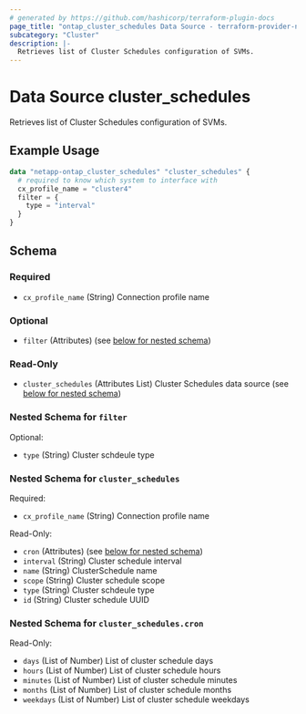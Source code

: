 ```yaml
---
# generated by https://github.com/hashicorp/terraform-plugin-docs
page_title: "ontap_cluster_schedules Data Source - terraform-provider-netapp-ontap"
subcategory: "Cluster"
description: |-
  Retrieves list of Cluster Schedules configuration of SVMs.
---
```


# Data Source cluster_schedules

Retrieves list of Cluster Schedules configuration of SVMs.

## Example Usage
```terraform
data "netapp-ontap_cluster_schedules" "cluster_schedules" {
  # required to know which system to interface with
  cx_profile_name = "cluster4"
  filter = {
    type = "interval"
  }
}
```


<!-- schema generated by tfplugindocs -->
## Schema

### Required

- `cx_profile_name` (String) Connection profile name

### Optional

- `filter` (Attributes) (see [below for nested schema](#nestedatt--filter))

### Read-Only

- `cluster_schedules` (Attributes List) Cluster Schedules data source (see [below for nested schema](#nestedatt--cluster_schedules))

<a id="nestedatt--filter"></a>
### Nested Schema for `filter`

Optional:

- `type` (String) Cluster schdeule type


<a id="nestedatt--cluster_schedules"></a>
### Nested Schema for `cluster_schedules`

Required:

- `cx_profile_name` (String) Connection profile name

Read-Only:

- `cron` (Attributes) (see [below for nested schema](#nestedatt--cluster_schedules--cron))
- `interval` (String) Cluster schedule interval
- `name` (String) ClusterSchedule name
- `scope` (String) Cluster schedule scope
- `type` (String) Cluster schdeule type
- `id` (String) Cluster schedule UUID

<a id="nestedatt--cluster_schedules--cron"></a>
### Nested Schema for `cluster_schedules.cron`

Read-Only:

- `days` (List of Number) List of cluster schedule days
- `hours` (List of Number) List of cluster schedule hours
- `minutes` (List of Number) List of cluster schedule minutes
- `months` (List of Number) List of cluster schedule months
- `weekdays` (List of Number) List of cluster schedule weekdays


